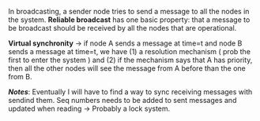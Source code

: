 In broadcasting, a sender node tries to send a message to all the nodes in the system. **Reliable broadcast** has one basic property: that a message to be broadcast should be received by all the nodes that are operational.

**Virtual synchronity** -> if node A sends a message at time=t and node B sends a message at time=t, we have (1) a resolution mechanism ( prob the first to enter the system ) and (2) if the mechanism says that A has priority, then all the other nodes will see the message from A before than the one from B.

**_Notes_**: Eventually I will have to find a way to sync receiving messages with sendind them. Seq numbers needs to be added to sent messages and updated when reading
-> Probably a lock system.
